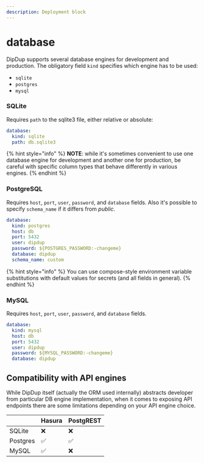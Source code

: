 ```yaml
---
description: Deployment block
---
```


# database

DipDup supports several database engines for development and production. The obligatory field `kind` specifies which engine has to be used:

* `sqlite`
* `postgres`
* `mysql`

### SQLite

Requires `path` to the sqlite3 file, either relative or absolute:

```yaml
database:
  kind: sqlite
  path: db.sqlite3
```

{% hint style="info" %}
**NOTE**: while it's sometimes convenient to use one database engine for development and another one for production, be careful with specific column types that behave differently in various engines.
{% endhint %}

### PostgreSQL

Requires `host`, `port`, `user`, `password`, and `database` fields. Also it's possible to specify `schema_name` if it differs from _public_.

```yaml
database:
  kind: postgres
  host: db
  port: 5432
  user: dipdup
  password: ${POSTGRES_PASSWORD:-changeme}
  database: dipdup
  schema_name: custom
```

{% hint style="info" %}
You can use compose-style environment variable substitutions with default values for secrets \(and all fields in general\).
{% endhint %}

### MySQL

Requires `host`, `port`, `user`, `password`, and `database` fields.

```yaml
database:
  kind: mysql
  host: db
  port: 5432
  user: dipdup
  password: ${MYSQL_PASSWORD:-changeme}
  database: dipdup
```

## Compatibility with API engines

While DipDup itself \(actually the ORM used internally\) abstracts developer from particular DB engine implementation, when it comes to exposing API endpoints there are some limitations depending on your API engine choice.

|  | Hasura | PostgREST |
| :--- | :--- | :--- |
| SQLite | ❌ | ❌ |
| Postgres | ✅ | ✅ |
| MySQL | ✅ | ❌ |



